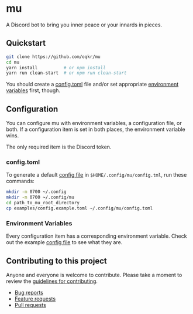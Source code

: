 # mu

A Discord bot to bring you inner peace or your innards in pieces.

## Quickstart

```bash
git clone https://github.com/oqkr/mu
cd mu
yarn install          # or npm install
yarn run clean-start  # or npm run clean-start
```

You should create a [config.toml](#config.toml) file and/or set appropriate
[environment variables](#environment-variables) first, though.

## Configuration

You can configure mu with environment variables, a configuration file, or both.
If a configuration item is set in both places, the environment variable wins.

The only required item is the Discord token.

### config.toml

To generate a default [config file](examples/config.example.toml) in
`$HOME/.config/mu/config.tml`, run these commands:

```bash
mkdir -m 0700 ~/.config
mkdir -m 0700 ~/.config/mu
cd path_to_mu_root_directory
cp examples/config.example.toml ~/.config/mu/config.toml
```

### Environment Variables

Every configuration item has a corresponding environment variable. Check out
the example [config file](examples/config.example.toml) to see what they are.

## Contributing to this project

Anyone and everyone is welcome to contribute. Please take a moment to
review the [guidelines for contributing](CONTRIBUTING.md).

* [Bug reports](CONTRIBUTING.md#bugs)
* [Feature requests](CONTRIBUTING.md#features)
* [Pull requests](CONTRIBUTING.md#pull-requests)

